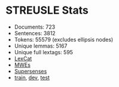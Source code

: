 STREUSLE Stats
==============

* Documents:                723
* Sentences:               3812
* Tokens:                 55579 (excludes ellipsis nodes)
* Unique lemmas:           5167
* Unique full lextags:      595
* [LexCat](LEXCAT.txt)
* [MWEs](MWES.txt)
* [Supersenses](SUPERSENSES.txt)
* [train](train/STATS.md), [dev](dev/STATS.md), [test](test/STATS.md)
